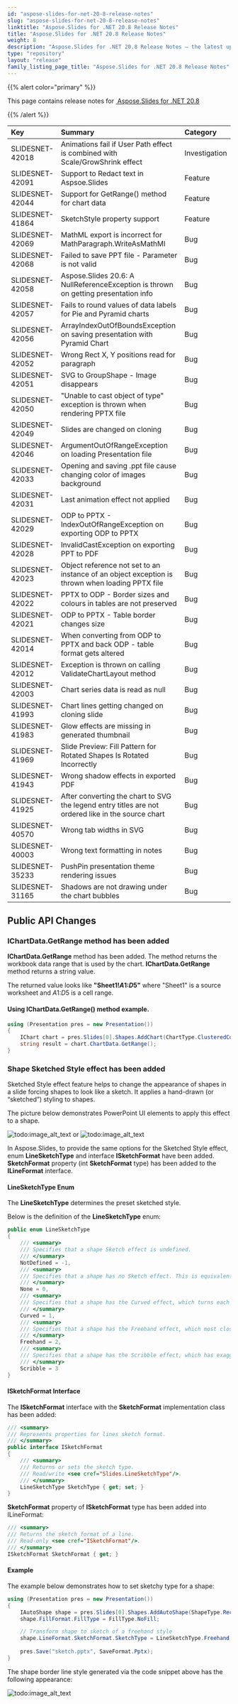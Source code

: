 ```yaml
---
id: "aspose-slides-for-net-20-8-release-notes"
slug: "aspose-slides-for-net-20-8-release-notes"
linktitle: "Aspose.Slides for .NET 20.8 Release Notes"
title: "Aspose.Slides for .NET 20.8 Release Notes"
weight: 8
description: "Aspose.Slides for .NET 20.8 Release Notes – the latest updates and fixes."
type: "repository"
layout: "release"
family_listing_page_title: "Aspose.Slides for .NET 20.8 Release Notes"
---
```


{{% alert color="primary" %}} 

This page contains release notes for [ Aspose.Slides for .NET 20.8](https://www.nuget.org/packages/Aspose.Slides.NET/)

{{% /alert %}} 

|**Key**|**Summary**|**Category**|
| :- | :- | :- |
|SLIDESNET-42018|Animations fail if User Path effect is combined with Scale/GrowShrink effect|Investigation|
|SLIDESNET-42091|Support to Redact text in Aspsoe.Slides|Feature|
|SLIDESNET-42044|Support for GetRange() method for chart data|Feature|
|SLIDESNET-41864|SketchStyle property support|Feature|
|SLIDESNET-42069|MathML export is incorrect for MathParagraph.WriteAsMathMl |Bug|
|SLIDESNET-42068|Failed to save PPT file - Parameter is not valid|Bug|
|SLIDESNET-42058|Aspose.Slides 20.6: A NullReferenceException is thrown on getting presentation info|Bug|
|SLIDESNET-42057|Fails to round values of data labels for Pie and Pyramid charts|Bug|
|SLIDESNET-42056|ArrayIndexOutOfBoundsException on saving presentation with Pyramid Chart|Bug|
|SLIDESNET-42052|Wrong Rect X, Y positions read for paragraph|Bug|
|SLIDESNET-42051|SVG to GroupShape - Image disappears|Bug|
|SLIDESNET-42050|"Unable to cast object of type" exception is thrown when rendering PPTX file|Bug|
|SLIDESNET-42049|Slides are changed on cloning|Bug|
|SLIDESNET-42046|ArgumentOutOfRangeException on loading Presentation file|Bug|
|SLIDESNET-42033|Opening and saving .ppt file cause changing color of images background|Bug|
|SLIDESNET-42031|Last animation effect not applied|Bug|
|SLIDESNET-42029|ODP to PPTX - IndexOutOfRangeException on exporting ODP to PPTX|Bug|
|SLIDESNET-42028|InvalidCastException on exporting PPT to PDF|Bug|
|SLIDESNET-42023|Object reference not set to an instance of an object exception is thrown when loading PPTX file|Bug|
|SLIDESNET-42022|PPTX to ODP - Border sizes and colours in tables are not preserved|Bug|
|SLIDESNET-42021|ODP to PPTX - Table border changes size|Bug|
|SLIDESNET-42014|When converting from ODP to PPTX and back ODP - table format gets altered|Bug|
|SLIDESNET-42012|Exception is thrown on calling ValidateChartLayout method|Bug|
|SLIDESNET-42003|Chart series data is read as null|Bug|
|SLIDESNET-41993|Chart lines getting changed on cloning slide|Bug|
|SLIDESNET-41983|Glow effects are missing in generated thumbnail|Bug|
|SLIDESNET-41969|Slide Preview: Fill Pattern for Rotated Shapes Is Rotated Incorrectly|Bug|
|SLIDESNET-41943|Wrong shadow effects in exported PDF|Bug|
|SLIDESNET-41925|After converting the chart to SVG the legend entry titles are not ordered like in the source chart|Bug|
|SLIDESNET-40570|Wrong tab widths in SVG|Bug|
|SLIDESNET-40003|Wrong text formatting in notes|Bug|
|SLIDESNET-35233|PushPin presentation theme rendering issues|Bug|
|SLIDESNET-31165|Shadows are not drawing under the chart bubbles|Bug|

## **Public API Changes**

### **IChartData.GetRange method has been added**

**IChartData.GetRange** method has been added. The method returns the workbook data range that is used by the chart. **IChartData.GetRange** method returns a string value. 

The returned value looks like **"Sheet1!$A$1:$D$5"** where "Sheet1" is a source worksheet and $A$1:$D$5 is a cell range. 

#### Using IChartData.GetRange() method example.

``` csharp  
using (Presentation pres = new Presentation())
{
    IChart chart = pres.Slides[0].Shapes.AddChart(ChartType.ClusteredColumn, 10, 10, 400, 300);
    string result = chart.ChartData.GetRange();
}
```

### **Shape Sketched Style effect has been added**
Sketched Style effect feature helps to change the appearance of shapes in a slide forcing shapes to look like a sketch. It applies a hand-drawn (or “sketched”) styling to shapes.

The picture below demonstrates PowerPoint UI elements to apply this effect to a shape.

![todo:image_alt_text](../aspose-slides-for-net-20-8-release-notes_1.png) or ![todo:image_alt_text](../aspose-slides-for-net-20-8-release-notes_3.png)

In Aspose.Slides, to provide the same options for the Sketched Style effect, enum **LineSketchType** and interface **ISketchFormat** have been added. **SketchFormat** property (int **SketchFormat** type) has been added to the **ILineFormat** interface.

#### **LineSketchType Enum**

The **LineSketchType** determines the preset sketched style.

Below is the definition of the **LineSketchType** enum: 

```csharp 
public enum LineSketchType
{
    /// <summary>
    /// Specifies that a shape Sketch effect is undefined. 
    /// </summary>
    NotDefined = -1,
    /// <summary>
    /// Specifies that a shape has no Sketch effect. This is equivalent to this property being empty.
    /// </summary>
    None = 0,
    /// <summary>
    /// Specifies that a shape has the Curved effect, which turns each edge of the shape into one big gentle curve.
    /// </summary>
    Curved = 1,
    /// <summary>
    /// Specifies that a shape has the Freehand effect, which most closely resembles an imperfectly drawn line.
    /// </summary>
    Freehand = 2,
    /// <summary>
    /// Specifies that a shape has the Scribble effect, which has exaggerated oscillation as if drawn purposely messy.
    /// </summary>
    Scribble = 3
}
```

#### **ISketchFormat Interface**
The **ISketchFormat** interface with the **SketchFormat** implementation class has been added:

```csharp 
/// <summary>
/// Represents properties for lines sketch format.
/// </summary>
public interface ISketchFormat
{
    /// <summary>
    /// Returns or sets the sketch type.
    /// Read/write <see cref="Slides.LineSketchType"/>.
    /// </summary>
    LineSketchType SketchType { get; set; }
}
```

**SketchFormat** property of **ISketchFormat** type has been added into ILineFormat:

```csharp 
/// <summary>
/// Returns the sketch format of a line.
/// Read-only <see cref="ISketchFormat"/>.
/// </summary>
ISketchFormat SketchFormat { get; }
```

#### **Example**
The example below demonstrates how to set sketchy type for a shape:
```csharp 
using (Presentation pres = new Presentation())
{
    IAutoShape shape = pres.Slides[0].Shapes.AddAutoShape(ShapeType.Rectangle, 20, 20, 300, 150);
    shape.FillFormat.FillType = FillType.NoFill;

    // Transform shape to sketch of a freehand style
    shape.LineFormat.SketchFormat.SketchType = LineSketchType.Freehand;
    
    pres.Save("sketch.pptx", SaveFormat.Pptx);
}
```

The shape border line style generated via the code snippet above has the following appearance:

![todo:image_alt_text](../aspose-slides-for-net-20-8-release-notes_2.png)